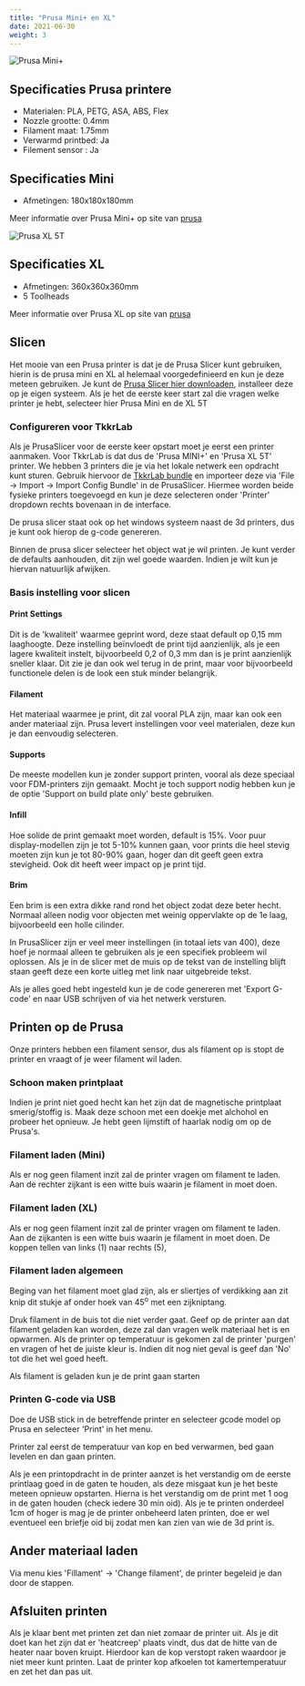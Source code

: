 ```yaml
---
title: "Prusa Mini+ en XL"
date: 2021-06-30
weight: 3
---
```


![Prusa Mini+](/images/prusa_mini_tkkrlab.jpg)

## Specificaties Prusa printere

* Materialen: PLA, PETG, ASA, ABS, Flex
* Nozzle grootte: 0.4mm 
* Filament maat: 1.75mm
* Verwarmd printbed: Ja
* Filement sensor : Ja


## Specificaties Mini

* Afmetingen: 180x180x180mm

Meer informatie over Prusa Mini+ op site van [prusa](https://www.prusa3d.com/original-prusa-mini/)

![Prusa XL 5T](/images/prusa_xl.jpg)

## Specificaties XL

* Afmetingen: 360x360x360mm
* 5 Toolheads

Meer informatie over Prusa XL op site van [prusa](https://www.prusa3d.com/en/product/original-prusa-xl-2/)



## Slicen

Het mooie van een Prusa printer is dat je de Prusa Slicer kunt gebruiken, hierin is de prusa mini en XL al helemaal voorgedefinieerd en kun je deze meteen gebruiken. Je kunt de [Prusa Slicer hier downloaden](https://www.prusa3d.com/prusaslicer/), installeer deze op je eigen systeem. Als je het de eerste keer start zal die vragen welke printer je hebt, selecteer hier Prusa Mini en de XL 5T

### Configureren voor TkkrLab

Als je PrusaSlicer voor de eerste keer opstart moet je eerst een printer aanmaken. Voor TkkrLab is dat dus de 'Prusa MINI+' en 'Prusa XL 5T' printer. We hebben 3 printers die je via het lokale netwerk een opdracht kunt sturen. Gebruik hiervoor de [TkkrLab bundle](/files/TkkrLab_PrusaSlicer_config_bundle.ini.zip) en importeer deze via 'File -> Import -> Import Config Bundle' in de PrusaSlicer. Hiermee worden beide fysieke printers toegevoegd en kun je deze selecteren onder 'Printer' dropdown rechts bovenaan in de interface.

De prusa slicer staat ook op het windows systeem naast de 3d printers, dus je kunt ook hierop de g-code genereren.

Binnen de prusa slicer selecteer het object wat je wil printen. Je kunt verder de defaults aanhouden, dit zijn wel goede waarden. Indien je wilt kun je hiervan natuurlijk afwijken.

### Basis instelling voor slicen

#### Print Settings

Dit is de 'kwaliteit' waarmee geprint word, deze staat default op 0,15 mm laaghoogte. Deze instelling beïnvloedt de print tijd aanzienlijk, als je een lagere kwaliteit instelt, bijvoorbeeld 0,2 of 0,3 mm dan is je print aanzienlijk sneller klaar. Dit zie je dan ook wel terug in de print, maar voor bijvoorbeeld functionele delen is de look een stuk minder belangrijk.

#### Filament

Het materiaal waarmee je print, dit zal vooral PLA zijn, maar kan ook een ander materiaal zijn. Prusa levert instellingen voor veel  materialen, deze kun je dan eenvoudig selecteren.

#### Supports

De meeste modellen kun je zonder support printen, vooral als deze speciaal voor FDM-printers zijn gemaakt. Mocht je toch support nodig hebben kun je de optie 'Support on build plate only' beste gebruiken.

#### Infill

Hoe solide de print gemaakt moet worden, default is 15%. Voor puur display-modellen zijn je tot 5-10% kunnen gaan, voor prints die heel stevig moeten zijn kun je tot 80-90% gaan, hoger dan dit geeft geen extra stevigheid. Ook dit heeft weer impact op je print tijd.

#### Brim

Een brim is een extra dikke rand rond het object zodat deze beter hecht. Normaal alleen nodig voor objecten met weinig oppervlakte op de 1e laag, bijvoorbeeld een holle cilinder.

In PrusaSlicer zijn er veel meer instellingen (in totaal iets van 400), deze hoef je normaal alleen te gebruiken als je een specifiek probleem wil oplossen. Als je in de slicer met de muis op de tekst van de instelling blijft staan geeft deze een korte uitleg met link naar uitgebreide tekst.

Als je alles goed hebt ingesteld kun je de code genereren met 'Export G-code' en naar USB schrijven of via het netwerk versturen.

## Printen op de Prusa

Onze printers hebben een filament sensor, dus als filament op is stopt de printer en vraagt of je weer filament wil laden. 

### Schoon maken printplaat

Indien je print niet goed hecht kan het zijn dat de magnetische printplaat smerig/stoffig is. Maak deze schoon met een doekje met alchohol en probeer het opnieuw. Je hebt geen lijmstift of haarlak nodig om op de Prusa's.

### Filament laden (Mini)

Als er nog geen filament inzit zal de printer vragen om filament te laden. Aan de rechter zijkant is een witte buis waarin je filament in moet doen.

### Filament laden (XL)

Als er nog geen filament inzit zal de printer vragen om filament te laden. Aan de  zijkanten is een witte buis waarin je filament in moet doen. De koppen tellen van links (1) naar rechts (5), 

### Filament laden algemeen

Beging van het filament moet glad zijn, als er sliertjes of verdikking aan zit knip dit stukje af onder hoek van 45<sup>o</sup> met een zijkniptang.

Druk filament in de buis tot die niet verder gaat. Geef op de printer aan dat filament geladen kan worden, deze zal dan vragen welk materiaal het is en opwarmen. Als de printer op temperatuur is gekomen zal de printer 'purgen' en vragen of het de juiste kleur is. Indien dit nog niet geval is geef dan 'No' tot die het wel goed heeft.

Als filament is geladen kun je de print gaan starten


### Printen G-code via USB

Doe de USB stick in de betreffende printer en selecteer gcode model op Prusa en selecteer 'Print' in het menu.

Printer zal eerst de temperatuur van kop en bed verwarmen, bed gaan levelen en dan gaan printen.

Als je een printopdracht in de printer aanzet is het verstandig om de eerste printlaag goed in de gaten te houden, als deze misgaat kun je het beste meteen opnieuw opstarten. Hierna is het verstandig om de print met 1 oog in de gaten houden (check iedere 30 min oid). Als je te printen onderdeel 1cm of hoger is mag je de printer onbeheerd laten printen, doe er wel eventueel een briefje oid bij zodat men kan zien van wie de 3d print is.

## Ander materiaal laden

Via menu kies 'Fillament' -> 'Change filament', de printer begeleid je dan door de stappen.

## Afsluiten printen

Als je klaar bent met printen zet dan niet zomaar de printer uit. Als je dit doet kan het zijn dat er 'heatcreep' plaats vindt, dus dat de hitte van de heater naar boven kruipt. Hierdoor kan de kop verstopt raken waardoor je niet meer kunt printen. Laat de printer kop afkoelen tot kamertemperatuur en zet het dan pas uit.
